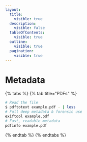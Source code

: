 ```yaml
---
layout:
  title:
    visible: true
  description:
    visible: false
  tableOfContents:
    visible: true
  outline:
    visible: true
  pagination:
    visible: true
---
```


# Metadata

{% tabs %}
{% tab title="PDFs" %}
```bash
# Read the file
$ pdftotext example.pdf - | less
# Full deep metadata & forensic use
exiftool example.pdf
# Fast, readable metadata
pdfinfo example.pdf
```
{% endtab %}
{% endtabs %}
